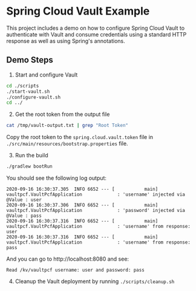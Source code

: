 # Spring Cloud Vault Example

This project includes a demo on how to configure Spring Cloud Vault to authenticate with Vault and consume credentials using a standard HTTP response as well as using Spring's annotations.

## Demo Steps

1. Start and configure Vault

```sh
cd ./scripts
./start-vault.sh
./configure-vault.sh
cd ../
```

2. Get the root token from the output file

```sh
cat /tmp/vault-output.txt | grep "Root Token"
```

Copy the root token to the `spring.cloud.vault.token` file in `./src/main/resources/bootstrap.properties` file.

3. Run the build

```sh
./gradlew bootRun
```

You should see the following log output:

```text
2020-09-16 16:30:37.305  INFO 6652 --- [           main] vaultpcf.VaultPcfApplication             : 'username' injected via @Value : user
2020-09-16 16:30:37.306  INFO 6652 --- [           main] vaultpcf.VaultPcfApplication             : 'password' injected via @Value : pass
2020-09-16 16:30:37.316  INFO 6652 --- [           main] vaultpcf.VaultPcfApplication             : 'username' from response: user
2020-09-16 16:30:37.316  INFO 6652 --- [           main] vaultpcf.VaultPcfApplication             : 'username' from response: pass
```

And you can go to http://localhost:8080 and see:

```text
Read /kv/vaultpcf username: user and password: pass
```

4. Cleanup the Vault deployment by running `./scripts/cleanup.sh`
